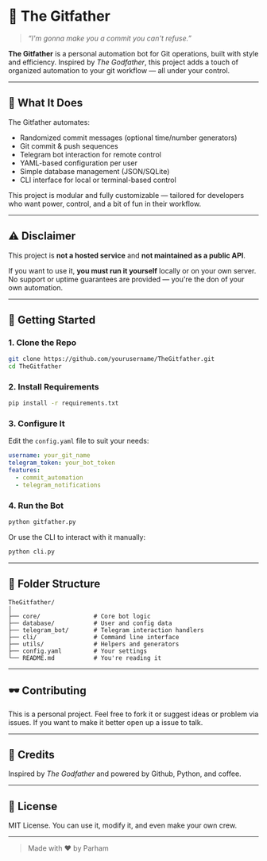 
# 🤖 The Gitfather

> *“I'm gonna make you a commit you can't refuse.”*

**The Gitfather** is a personal automation bot for Git operations, built with style and efficiency. Inspired by *The Godfather*, this project adds a touch of organized automation to your git workflow — all under your control.

---

## 🧠 What It Does

The Gitfather automates:

- Randomized commit messages (optional time/number generators)
- Git commit & push sequences
- Telegram bot interaction for remote control
- YAML-based configuration per user
- Simple database management (JSON/SQLite)
- CLI interface for local or terminal-based control

This project is modular and fully customizable — tailored for developers who want power, control, and a bit of fun in their workflow.

---

## ⚠️ Disclaimer

This project is **not a hosted service** and **not maintained as a public API**.

If you want to use it, **you must run it yourself** locally or on your own server. No support or uptime guarantees are provided — you're the don of your own automation.

---

## 🚀 Getting Started

### 1. Clone the Repo

```bash
git clone https://github.com/yourusername/TheGitfather.git
cd TheGitfather
```

### 2. Install Requirements

```bash
pip install -r requirements.txt
```

### 3. Configure It

Edit the `config.yaml` file to suit your needs:
```yaml
username: your_git_name
telegram_token: your_bot_token
features:
  - commit_automation
  - telegram_notifications
```

### 4. Run the Bot

```bash
python gitfather.py
```

Or use the CLI to interact with it manually:
```bash
python cli.py
```

---

## 🧩 Folder Structure

```text
TheGitfather/
│
├── core/               # Core bot logic
├── database/           # User and config data
├── telegram_bot/       # Telegram interaction handlers
├── cli/                # Command line interface
├── utils/              # Helpers and generators
├── config.yaml         # Your settings
└── README.md           # You're reading it
```

---

## 🕶️ Contributing

This is a personal project. Feel free to fork it or suggest ideas or problem via issues. If you want to make it better open up a issue to talk.

---

## 🖤 Credits

Inspired by *The Godfather* and powered by Github, Python, and coffee.

---

## 🔐 License

MIT License. You can use it, modify it, and even make your own crew.

---

> Made with ❤️ by Parham
```
